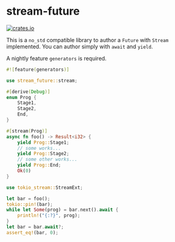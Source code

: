 # stream-future

[![crates.io](https://img.shields.io/crates/v/stream-future)](https://crates.io/crates/stream-future)

This is a `no_std` compatible library to author a `Future` with `Stream` implemented.
You can author simply with `await` and `yield`.

A nightly feature `generators` is required.

``` rust
#![feature(generators)]

use stream_future::stream;

#[derive(Debug)]
enum Prog {
    Stage1,
    Stage2,
    End,
}

#[stream(Prog)]
async fn foo() -> Result<i32> {
    yield Prog::Stage1;
    // some works...
    yield Prog::Stage2;
    // some other works...
    yield Prog::End;
    Ok(0)
}

use tokio_stream::StreamExt;

let bar = foo();
tokio::pin!(bar);
while let Some(prog) = bar.next().await {
    println!("{:?}", prog);
}
let bar = bar.await?;
assert_eq!(bar, 0);
```
